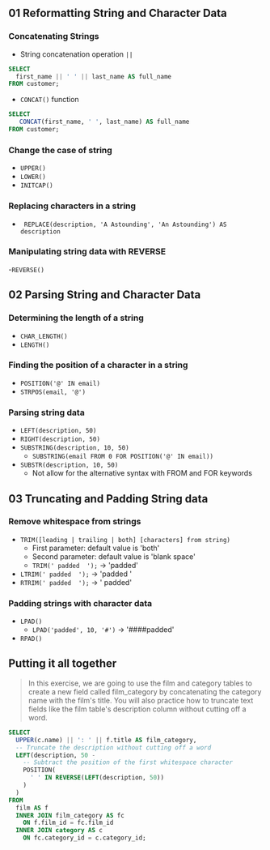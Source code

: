 ## 01 Reformatting String and Character Data
### Concatenating Strings 
- String concatenation operation `||`
```sql
SELECT
  first_name || ' ' || last_name AS full_name
FROM customer;
```
- `CONCAT()` function
```sql
SELECT
   CONCAT(first_name, ' ', last_name) AS full_name
FROM customer;
```
### Change the case of string
- `UPPER()`
- `LOWER()`
- `INITCAP()`
### Replacing characters in a string
- ` REPLACE(description, 'A Astounding', 'An Astounding') AS description`

### Manipulating string data with REVERSE
-`REVERSE()`
## 02 Parsing String and Character Data
### Determining the length of a string
- `CHAR_LENGTH()`
- `LENGTH()`
### Finding the position of a character in a string
- `POSITION('@' IN email)`
- `STRPOS(email, '@')`
### Parsing string data
- `LEFT(description, 50)`
- `RIGHT(description, 50)`
- `SUBSTRING(description, 10, 50)`
   - `SUBSTRING(email FROM 0 FOR POSITION('@' IN email))`
- `SUBSTR(description, 10, 50)`
   - Not allow for the alternative syntax with FROM and FOR keywords
## 03 Truncating and Padding String data
### Remove whitespace from strings
- `TRIM([leading | trailing | both] [characters] from string)`
     - First parameter: default value is 'both'
     - Second parameter: default value is 'blank space'
     - `TRIM(' padded  ');` -> 'padded'
- `LTRIM(' padded  ');` -> 'padded   '
- `RTRIM(' padded  ');` -> ' padded'

### Padding strings with character data
- `LPAD()`
    - `LPAD('padded', 10, '#')` -> '####padded'
- `RPAD()`

## Putting it all together
> In this exercise, we are going to use the film and category tables to create a new field called film_category by concatenating the category name with the film's title. You will also practice how to truncate text fields like the film table's description column without cutting off a word.
```sql
SELECT 
  UPPER(c.name) || ': ' || f.title AS film_category, 
  -- Truncate the description without cutting off a word
  LEFT(description, 50 - 
    -- Subtract the position of the first whitespace character
    POSITION(
      ' ' IN REVERSE(LEFT(description, 50))
    )
  ) 
FROM 
  film AS f 
  INNER JOIN film_category AS fc 
  	ON f.film_id = fc.film_id 
  INNER JOIN category AS c 
  	ON fc.category_id = c.category_id;
```